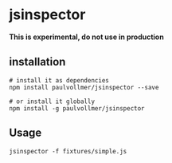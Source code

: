 # jsinspector

**This is experimental, do not use in production**


## installation

```
# install it as dependencies
npm install paulvollmer/jsinspector --save

# or install it globally
npm install -g paulvollmer/jsinspector
```


## Usage

```
jsinspector -f fixtures/simple.js
```
